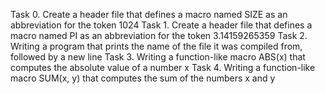 Task 0. Create a header file that defines a macro named SIZE as an abbreviation for the token 1024
Task 1. Create a header file that defines a macro named PI as an abbreviation for the token 3.14159265359
Task 2. Writing a program that prints the name of the file it was compiled from, followed by a new line
Task 3. Writing a function-like macro ABS(x) that computes the absolute value of a number x
Task 4. Writing a function-like macro SUM(x, y) that computes the sum of the numbers x and y
